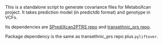 This is a standalone script to generate covariance files for MetaboXcan project.
It takes prediction model (in predictdb format) and genotype in VCFs.

Its dependencies are [SPrediXcan2PTRS repo](https://github.com/liangyy/SPrediXcan2PTRS) and [transethnic_prs repo](https://github.com/liangyy/transethnic_prs).

Package dependency is the same as transethnic_prs repo plus `pyliftover`.
